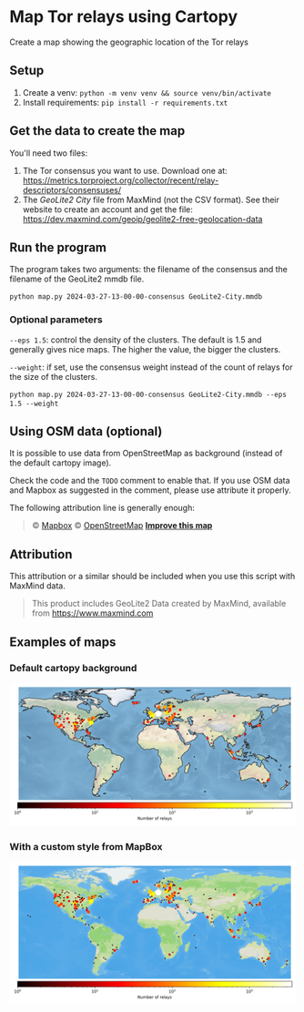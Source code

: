 # Map Tor relays using Cartopy
Create a map showing the geographic location of the Tor relays

## Setup

1. Create a venv: `python -m venv venv && source venv/bin/activate`
2. Install requirements: `pip install -r requirements.txt`

## Get the data to create the map

You'll need two files:
1. The Tor consensus you want to use.  Download one at: https://metrics.torproject.org/collector/recent/relay-descriptors/consensuses/
2. The _GeoLite2 City_ file from MaxMind (not the CSV format).  See their website to create an account and get the file: https://dev.maxmind.com/geoip/geolite2-free-geolocation-data

## Run the program

The program takes two arguments: the filename of the consensus and the filename of the GeoLite2 mmdb file.

```shell
python map.py 2024-03-27-13-00-00-consensus GeoLite2-City.mmdb
```

### Optional parameters

`--eps 1.5`: control the density of the clusters.  The default is 1.5 and generally gives nice maps.
The higher the value, the bigger the clusters.

`--weight`: if set, use the consensus weight instead of the count of relays for the size of the clusters.

```shell
python map.py 2024-03-27-13-00-00-consensus GeoLite2-City.mmdb --eps 1.5 --weight
```

## Using OSM data (optional)

It is possible to use data from OpenStreetMap as background (instead of the default cartopy image). 

Check the code and the `TODO` comment to enable that.  If you use OSM data and Mapbox as suggested in the comment,
please use attribute it properly.  

The following attribution line is generally enough:

> © <a href='https://www.mapbox.com/about/maps/'>Mapbox</a> © <a href='http://www.openstreetmap.org/copyright'>OpenStreetMap</a> <strong><a href='https://www.mapbox.com/map-feedback/' target='_blank'>Improve this map</a></strong>

## Attribution

This attribution or a similar should be included when you use this script with MaxMind data.

> This product includes GeoLite2 Data created by MaxMind, available from https://www.maxmind.com

## Examples of maps

### Default cartopy background

![map with cartopy background](img/map.png)

### With a custom style from MapBox
![map with osm data](img/map_osm.png)
